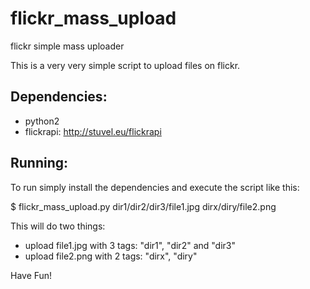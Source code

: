 flickr_mass_upload
==================

flickr simple mass uploader

This is a very very simple script to upload files on flickr.

Dependencies:
-------------

* python2
* flickrapi: http://stuvel.eu/flickrapi

Running:
--------

To run simply install the dependencies and execute the script like this:


$ flickr_mass_upload.py dir1/dir2/dir3/file1.jpg dirx/diry/file2.png

This will do two things:
* upload file1.jpg with 3 tags: "dir1", "dir2" and "dir3"
* upload file2.png with 2 tags: "dirx", "diry"

Have Fun!

